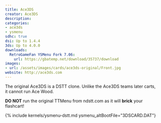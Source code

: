 ```yaml
---
title: Ace3DS
creator: Ace3DS
description:
categories:
- ace3ds
- ysmenu
sdhc: true
dsi: Up to 1.4.4
3ds: Up to 4.0.0
downloads:
  RetroGameFan YSMenu Fork 7.06:
    url: https://gbatemp.net/download/35737/download
images:
- url: /assets/images/cards/ace3ds-original/Front.jpg
website: http://ace3ds.com
---
```


The original Ace3DS is a DSTT clone. Unlike the Ace3DS teams later carts, it cannot run Ace Wood.

**DO NOT** run the original TTMenu from ndstt.com as it will **brick** your flashcart!

{% include kernels/ysmenu-dstt.md ysmenu_altBootFile="3DSCARD.DAT"}